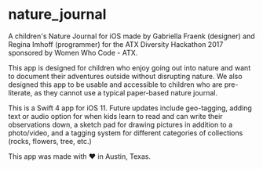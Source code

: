 # nature_journal

A children's Nature Journal for iOS made by Gabriella Fraenk (designer) and Regina Imhoff (programmer) for the ATX Diversity Hackathon 2017 sponsored by Women Who Code - ATX.

This app is designed for children who enjoy going out into nature and want to document their adventures outside without disrupting nature. We also designed this app to be usable and accessible to children who are pre-literate, as they cannot use a typical paper-based nature journal.

This is a Swift 4 app for iOS 11.  Future updates include geo-tagging, adding text or audio option for when kids learn to read and can write their observations down, a sketch pad for drawing pictures in addition to a photo/video, and a tagging system for different categories of collections (rocks, flowers, tree, etc.)

This app was made with :heart: in Austin, Texas. 
